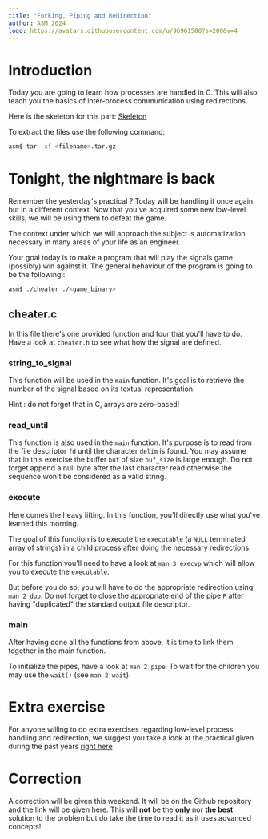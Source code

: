 ```yaml
---
title: "Forking, Piping and Redirection"
author: ASM 2024
logo: https://avatars.githubusercontent.com/u/96961500?s=200&v=4
---
```


# Introduction

Today you are going to learn how processes are handled in C. This will also teach you the basics of inter-process communication using redirections.

Here is the skeleton for this part:
[Skeleton](????)

To extract the files use the following command:

```bash
asm$ tar -xf <filename>.tar.gz
```

# Tonight, the nightmare is back

Remember the yesterday's practical ? Today will be handling it once again but in a different context. Now that you've acquired some new low-level skills, we will be using them to defeat the game.

The context under which we will approach the subject is automatization necessary in many areas of your life as an engineer.

Your goal today is to make a program that will play the signals game (possibly) win against it. The general behaviour of the program is going to be the following : 

```bash
asm$ ./cheater ./<game_binary>
```

## cheater.c

In this file there's one provided function and four that you'll have to do. Have a look at `cheater.h` to see what how the signal are defined.

### string_to_signal

This function will be used in the `main` function. It's goal is to retrieve the number of the signal based on its textual representation.

Hint : do not forget that in C, arrays are zero-based!

### read_until

This function is also used in the `main` function. It's purpose is to read from the file descriptor `fd` until the character `delim` is found. You may assume that in this exercise the buffer `buf` of size `buf_size` is large enough. Do not forget append a null byte after the last character read otherwise the sequence won't be considered as a valid string.

### execute

Here comes the heavy lifting. In this function, you'll directly use what you've learned this morning.

The goal of this function is to execute the `executable` (a `NULL` terminated array of strings) in a child process after doing the necessary redirections.

For this function you'll need to have a look at `man 3 execvp` which will allow you to execute the `executable`.

But before you do so, you will have to do the appropriate redirection using `man 2 dup`. Do not forget to close the appropriate end of the pipe `P` after having "duplicated" the standard output file descriptor.

### main

After having done all the functions from above, it is time to link them together in the main function.

To initialize the pipes, have a look at `man 2 pipe`. To wait for the children you may use the `wait()` (see `man 2 wait`).

# Extra exercise
For anyone willing to do extra exercises regarding low-level process handling and redirection, we suggest you take a look at the practical given during the past years [right here](https://prepa.pages.epita.fr/asm/strasbourg-c-unix-seminar/practicals/D3/practical3.html)

# Correction

A correction will be given this weekend. It will be on the Github repository and the link will be given here. This will **not** be the **only** nor **the best** solution to the problem but do take the time to read it as it uses advanced concepts!
